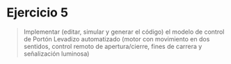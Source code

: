 # Ejercicio 5

> Implementar (editar, simular y generar el código) el modelo de control de Portón Levadizo automatizado (motor con movimiento en dos sentidos, control remoto de apertura/cierre, fines de carrera y señalización luminosa)
